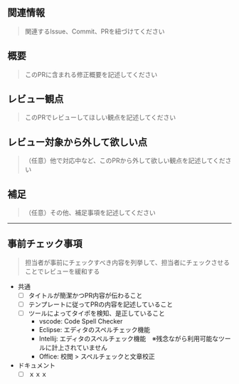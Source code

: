 ## 関連情報
> 関連するIssue、Commit、PRを紐づけてください

## 概要
> このPRに含まれる修正概要を記述してください

## レビュー観点
> このPRでレビューしてほしい観点を記述してください

## レビュー対象から外して欲しい点
> （任意）他で対応中など、このPRから外して欲しい観点を記述してください

## 補足
> （任意）その他、補足事項を記述してください

---
## 事前チェック事項
> 担当者が事前にチェックすべき内容を列挙して、担当者にチェックさせることでレビューを緩和する
* 共通
  * [ ] タイトルが簡潔かつPR内容が伝わること
  * [ ] テンプレートに従ってPRの内容を記述していること
  * [ ] ツールによってタイポを検知、是正していること
    * vscode: Code Spell Checker
    * Eclipse: エディタのスペルチェック機能
    * Intellij: エディタのスペルチェック機能　※残念ながら利用可能なツールに計上されていません
    * Office: 校閲 > スペルチェックと文章校正
* ドキュメント
  * [ ] ｘｘｘ
